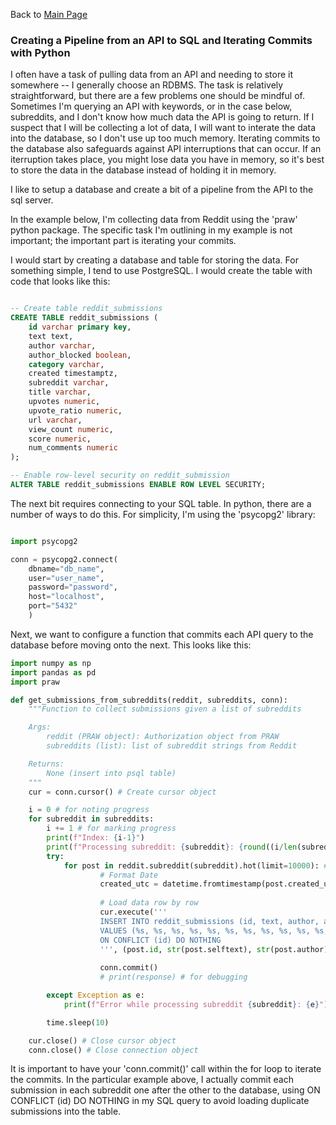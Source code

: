 Back to [Main Page](https://github.com/jsachs802/research_overview/blob/main/README.md)

### Creating a Pipeline from an API to SQL and Iterating Commits with Python

I often have a task of pulling data from an API and needing to store it somewhere -- I generally choose an RDBMS. The task is relatively straightforward, but there are a few problems one should be mindful of. Sometimes I'm querying an API with keywords, or in the case below, subreddits, and I don't know how much data the API is going to return. If I suspect that I will be collecting a lot of data, I will want to interate the data into the database, so I don't use up too much memory. Iterating commits to the database also safeguards against API interruptions that can occur. If an iterruption takes place, you might lose data you have in memory, so it's best to store the data in the database instead of holding it in memory. 

I like to setup a database and create a bit of a pipeline from the API to the sql server. 

In the example below, I'm collecting data from Reddit using the 'praw' python package. The specific task I'm outlining in my example is not important; the important part is iterating your commits. 

I would start by creating a database and table for storing the data. For something simple, I tend to use PostgreSQL. I would create the table with code that looks like this: 

```SQL

-- Create table reddit_submissions
CREATE TABLE reddit_submissions (
    id varchar primary key,
    text text,
    author varchar,
    author_blocked boolean,
    category varchar,
    created timestamptz,
    subreddit varchar,
    title varchar,
    upvotes numeric,
    upvote_ratio numeric,
    url varchar,
    view_count numeric,
    score numeric,
    num_comments numeric
); 

-- Enable row-level security on reddit_submission
ALTER TABLE reddit_submissions ENABLE ROW LEVEL SECURITY;

```

The next bit requires connecting to your SQL table. In python, there are a number of ways to do this. For simplicity, I'm using the 'psycopg2' library: 

```python

import psycopg2

conn = psycopg2.connect(
    dbname="db_name",
    user="user_name",
    password="password",
    host="localhost",
    port="5432"
    )

```

Next, we want to configure a function that commits each API query to the database before moving onto the next. This looks like this: 

```python
import numpy as np
import pandas as pd
import praw

def get_submissions_from_subreddits(reddit, subreddits, conn):
    """Function to collect submissions given a list of subreddits

    Args:
        reddit (PRAW object): Authorization object from PRAW
        subreddits (list): list of subreddit strings from Reddit

    Returns:
        None (insert into psql table)
    """
    cur = conn.cursor() # Create cursor object

    i = 0 # for noting progress
    for subreddit in subreddits: 
        i += 1 # for marking progress
        print(f"Index: {i-1}")
        print(f"Processing subreddit: {subreddit}: {round((i/len(subreddits))*100, 1)}% done")
        try: 
            for post in reddit.subreddit(subreddit).hot(limit=10000): # Loop through subreddit list
                    # Format Date
                    created_utc = datetime.fromtimestamp(post.created_utc, tz=timezone.utc).isoformat()
                    
                    # Load data row by row
                    cur.execute('''
                    INSERT INTO reddit_submissions (id, text, author, author_blocked, category, created, subreddit, title, upvotes, upvote_ratio, url, view_count, score, num_comments)
                    VALUES (%s, %s, %s, %s, %s, %s, %s, %s, %s, %s, %s, %s, %s, %s)
                    ON CONFLICT (id) DO NOTHING
                    ''', (post.id, str(post.selftext), str(post.author), post.author_is_blocked, post.category, created_utc, str(post.subreddit), post.title, post.ups, post.upvote_ratio, str(post.url), post.view_count, post.score, post.num_comments))
                 
                    conn.commit()
                    # print(response) # for debugging

        except Exception as e:
            print(f"Error while processing subreddit {subreddit}: {e}")

        time.sleep(10)

    cur.close() # Close cursor object
    conn.close() # Close connection object

```

It is important to have your 'conn.commit()' call within the for loop to iterate the commits. In the particular example above, I actually commit each submission in each subreddit one after the other to the database, using ON CONFLICT (id) DO NOTHING in my SQL query to avoid loading duplicate submissions into the table. 

